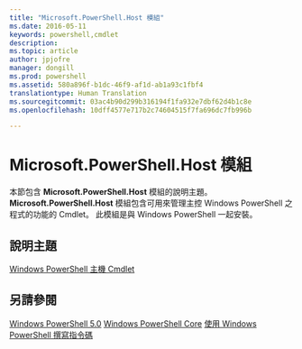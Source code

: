 ```yaml
---
title: "Microsoft.PowerShell.Host 模組"
ms.date: 2016-05-11
keywords: powershell,cmdlet
description: 
ms.topic: article
author: jpjofre
manager: dongill
ms.prod: powershell
ms.assetid: 580a896f-b1dc-46f9-af1d-ab1a93c1fbf4
translationtype: Human Translation
ms.sourcegitcommit: 03ac4b90d299b316194f1fa932e7dbf62d4b1c8e
ms.openlocfilehash: 10dff4577e717b2c74604515f7fa696dc7fb996b

---
```


# Microsoft.PowerShell.Host 模組
本節包含 **Microsoft.PowerShell.Host** 模組的說明主題。 **Microsoft.PowerShell.Host** 模組包含可用來管理主控 Windows PowerShell 之程式的功能的 Cmdlet。 此模組是與 Windows PowerShell 一起安裝。

## 說明主題
[Windows PowerShell 主機 Cmdlet](http://go.microsoft.com/fwlink/?LinkID=245859)

## 另請參閱
[Windows PowerShell 5.0](Windows-PowerShell-5.0.md)
[Windows PowerShell Core](https://technet.microsoft.com/en-us/library/4b75f1e4-f327-48f3-92ab-bf5435094d41)
[使用 Windows PowerShell 撰寫指令碼](../../getting-started/fundamental/Scripting-with-Windows-PowerShell.md)




<!--HONumber=Aug16_HO3-->


